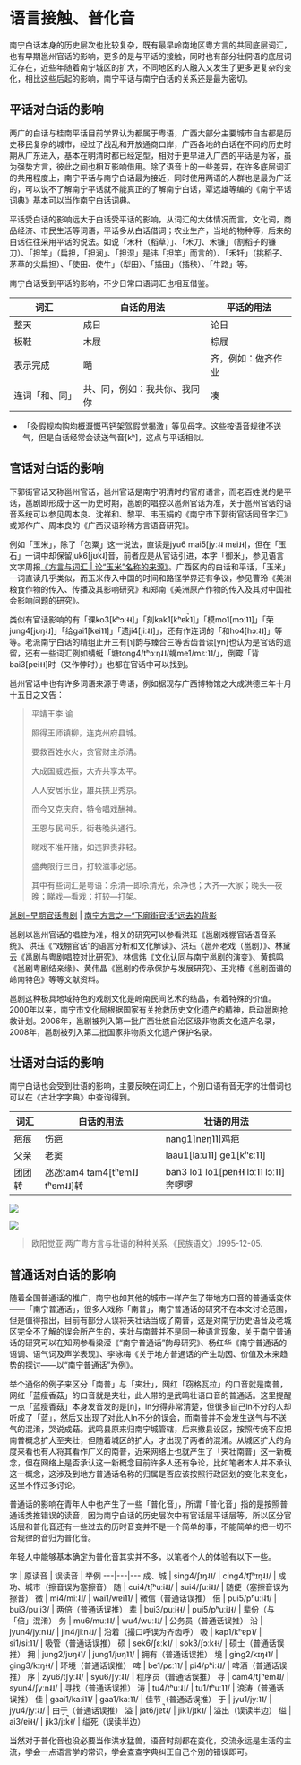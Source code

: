 # 语言接触、普化音

南宁白话本身的历史层次也比较复杂，既有最早岭南地区粤方言的共同底层词汇，也有早期邕州官话的影响，更多的是与平话的接触，同时也有部分壮侗语的底层词汇存在，近些年随着南宁城区的扩大，不同地区的人融入又发生了更多更复杂的变化，相比这些后起的影响，南宁平话与南宁白话的关系还是最为密切。

## 平话对白话的影响

两广的白话与桂南平话目前学界认为都属于粤语，广西大部分主要城市自古都是历史移民复杂的城市，经过了战乱和开放通商口岸，广西各地的白话在不同的历史时期从广东进入，基本在明清时都已经定型，相对于更早进入广西的平话是为客，虽为强势方言，彼此之间也相互影响借用。除了语音上的一些差异，在许多底层词汇的共用程度上，南宁平话与南宁白话最为接近，同时使用两语的人群也是最为广泛的，可以说不了解南宁平话就不能真正的了解南宁白话，覃远雄等编的《南宁平话词典》基本可以当作南宁白话词典。

平话受白话的影响远大于白话受平话的影响，从词汇的大体情况而言，文化词，商品经济、市民生活等词语，平话多从白话借词；农业生产，当地的物种等，后来的白话往往采用平话的说法。如说「禾秆（稻草）」、「禾刀、禾镰」（割稻子的镰刀）、「担竿」（扁担，「担润」、「担湿」是讳「担竿」而言的）、「禾钎」（挑稻子、茅草的尖扁担）、「使田、使牛」（犁田）、「插田」（插秧）、「牛路」等。

南宁白话受到平话的影响，不少日常口语词汇也相互借鉴。

词汇 |	白话的用法 |	平话的用法
---|---|---
整天 |	成日 |	论日
板鞋 |	木屐 |	棕屐
表示完成 |	嗮 |	齐，例如：做齐作业
连词「和、同」 |	共、同，例如：我共你、我同你 |	凑

* 「灸假规构购均概溉慨丐钙架驾假觉揭激」等见母字。这些按语音规律不送气，但是白话经常会读送气音[kʰ]，这点与平话相似。

## 官话对白话的影响

下郭街官话又称邕州官话，邕州官话是南宁明清时的官府语言，而老百姓说的是平话，邕剧即形成于这一历史时期，邕剧的唱腔以邕州官话为准，关于邕州官话的语音系统可以参见周本良、沈祥和、黎平、韦玉娟的《南宁市下郭街官话同音字汇》或郑作广、周本良的《广西汉语珍稀方言语音研究》。

例如「玉米」，除了「包粟」这一说法，直读是jyu6 mai5[jyː˨˨ mɐi˩˧]，但在「玉石」一词中却保留juk6[jʊk̚˨]音，前者应是从官话引进，本字「御米」，参见语言文字周报[《方言与词汇 | 论“玉米”名称的来源》](https://mp.weixin.qq.com/s/bF-1qvruNMsXaEJyeSI2vQ)。广西区内的白话和平话，「玉米」一词直读几乎类似，而玉米传入中国的时间和路径学界还有争议，参见曹玲《美洲粮食作物的传入、传播及其影响研究》和郑南《美洲原产作物的传入及其对中国社会影响问题的研究》。

类似有官话影响的有「课ko3[kʰɔː˧˧]」「刻kak1[kʰɐk̚˥]」「模mo1[mɔː˥˥]」「荣jung4[jʊŋ˨˩]」「给gai1[kɐi˥˥]」「遗ji4[jiː˨˩]」，还有作连词的「和ho4[hɔː˨˩]」等等。老派南宁白话的精组止开三有[ɿ]韵与臻合三等舌齿音读[yn]也认为是官话的遗留，还有一些词汇例如蜻蜓「塘tong4/tʰɔːŋ˨˩/𧋦me1/mɛː˥˥/」，倒霉「背bai3[pɐi˧˧]时（又作悖时）」也都在官话中可以找到。

邕州官话中也有许多词语来源于粤语，例如据现存广西博物馆之大成洪德三年十月十五日之文告：

>平靖王李 谕
>
>照得王师镇柳，连克州府县城。
>
>要救百姓水火，贪官财主杀清。
>
>大成国威远振，大齐共享太平。
>
>人人安居乐业，雄兵拱卫秀京。
>
>而今又克庆府，特令唱戏酬神。
>
>王恩与民间乐，街巷晚头通行。
>
>睇戏不准开赌，如违罪责非轻。
>
>盛典限行三日，打较滋事必惩。
>
>其中有些词汇是粤语：杀清—即杀清光，杀净也；大齐—大家；晚头—夜晚；睇戏—看戏；打较—打架。

[邕剧=早期官话粤剧](http://blog.sina.com.cn/s/blog_742aee8a0102we8z.html) | [南宁方言之一“下廓街官话”远去的背影](http://blog.sina.com.cn/s/blog_53b0bc150101cx57.html)

邕剧以邕州官话的唱腔为准，相关的研究可以参看洪珏《邕剧戏棚官话语音系统》、洪珏《“戏棚官话”的语言分析和文化解读》、洪珏《邕州老戏（邕剧）》、林黛云《邕剧与粤剧唱腔对比研究》、林信炜《文化认同与南宁邕剧的演变》、黄鹤鸣《邕剧粤剧结亲缘》、黄伟晶《邕剧的传承保护与发展研究》、王兆椿《邕剧面谱的岭南特色》等等文献资料。

邕剧这种极具地域特色的戏剧文化是岭南民间艺术的结晶，有着特殊的价值。2000年以来，南宁市文化局根据国家有关抢救历史文化遗产的精神，启动邕剧抢救计划。2006年，邕剧被列入第一批广西壮族自治区级非物质文化遗产名录，2008年，邕剧被列入第二批国家非物质文化遗产保护名录。


## 壮语对白话的影响

南宁白话也会受到壮语的影响，主要反映在词汇上，个别口语有音无字的壮借词也可以在《古壮字字典》中查询得到。

词汇 |	白话的用法 |	壮语的用法
---|---|---
疤痕 |	伤疤 |	nang1]nɐŋ˥˥]鸡疤
父亲 |	老窦 |	laau1[laːu˥˥] ge1[kʰɛː˥˥]
团团转 |	氹氹tam4 tam4[tʰɐm˨˩ tʰɐm˨˩]转 |	ban3 lo1 lo1[pɐn˧˧ lɔː˥˥ lɔː˥˥]奔啰啰

![](http://wx1.sinaimg.cn/mw690/69144085gy1fxemp2di71j20j60bf44e.jpg)

![](http://wx1.sinaimg.cn/mw690/69144085gy1fxemp33fpaj20j60efjzc.jpg)

> 欧阳觉亚.两广粤方言与壮语的种种关系.《民族语文》.1995-12-05.

## 普通话对白话的影响

随着全国普通话的推广，南宁也如其他的城市一样产生了带地方口音的普通话变体——「南宁普通话」，很多人戏称「南普」，南宁普通话的研究不在本文讨论范围，但是值得指出，目前有部分人误将夹壮话当成了南普，这是对南宁历史语音及老城区完全不了解的误会所产生的，夹壮与南普并不是同一种语言现象，关于南宁普通话的研究可以在知网参看梁滢《“南宁普通话”韵母研究》、杨红华《南宁普通话的语调、语气词及声学表现》、李咏梅《关于地方普通话的产生动因、价值及未来趋势的探讨——以“南宁普通话”为例》。

举个通俗的例子来区分「南普」与「夹壮」，网红「窃格瓦拉」的口音就是南普，网红「蓝瘦香菇」的口音就是夹壮，此人带的是武鸣壮语口音的普通话。这里提醒一点「蓝瘦香菇」本身发音发的是[n]，ln分得非常清楚，但很多自己ln不分的人却听成了「蓝」，然后又出现了对此人ln不分的误会，而南普并不会发生送气与不送气的混淆，哭说成菇。武鸣县原来归南宁城管辖，后来撤县设区，按照传统不应把南普概念扩大至夹壮，但随着城区的扩大，才出现了两者的混淆。从城区扩大的角度来看也有人将其看作广义的南普，近来网络上也就产生了「夹壮南普」这一新概念，但在网络上是否承认这一新概念目前许多人还有争论，比如笔者本人并不承认这一概念，这涉及到地方普通话名称的归属是否应该按照行政区划的变化来变化，这里不作过多讨论。

普通话的影响在青年人中也产生了一些「普化音」，所谓「普化音」指的是按照普通话类推错误的读音，因为南宁白话的历史层次中有官话层平话层等，所以区分官话层和普化音还有一些过去的历时音变并不是一个简单的事，不能简单的把一切不合规律的音归为普化音。

年轻人中能够基本确定为普化音其实并不多，以笔者个人的体验有以下一些。

字 |	原读音 |	误读音 |	举例
---|---|---
成、城 |	sing4/ʃɪŋ˨˩/ |	cing4/t͡ʃʰɪŋ˨˩/ |	成功、城市（擦音误为塞擦音）
随 |	cui4/tʃʰuːi˨˩/ |	sui4/ʃuːi˨˩/ |	随便（塞擦音误为擦音）
微 |	mi4/miː˨˩/ |	wai1/wɐi˥˥/ |	微信（普通话误推）
倍 |	pui5/pʰuːi˨˦/ |	bui3/puːi3/ |	两倍（普通话误推）
辈 |	bui3/puːi˧˧/ |	pui5/pʰuːi˩˧/ |	辈份（与「倍」混淆）
务 |	mu6/muː˨˨/ |	wu4/wuː˨˩/ |	公务员（普通话误推）
沿 |	jyun4/jyːn˨˩/ |	jin4/jiːn˨˩/ |	沿着（撮口呼误为齐齿呼）
吸 |	kap1/kʰɐp˥/ |	si1/siː˥˥/ |	吸管（普通话误推）
硕 |	sek6/ʃɛːk˨/ |	sok3/ʃɔːk˧˧/ |	硕士（普通话误推）
拥 |	jung2/jʊŋ˧˥/ |	jung1/jʊŋ˥˥/ |	拥有（普通话误推）
境 |	ging2/kɪŋ˧˥/ |	ging3/kɪŋ˧˧/ |	环境（普通话误推）
啤 |	be1/pɛː˥˥/ |	pi4/pʰiː˨˩/ |	 啤酒（普通话误推）
序 |	zyu6/tʃyː˨˨/ |	syu6/ʃyː˨˨/ |	程序员（普通话误推）
寻 |	cam4/tʃʰɐm˨˩/ |	syun4/ʃyːn˨˩/ |	寻找（普通话误推）
涛 |	tu4/tʰuː˨˩/ |	tu1/tʰuː˥˥/ |	浪涛（普通话误推）
佳 |	gaai1/kaːi˥˥/ |	gaa1/kaː˥˥/ |   佳节（普通话误推）
于 |	jyu1/jyː˥˥/ |	jyu4/jyː˨˩/ |	  由于（普通话误推）
溢 |	jat6/jɐt̚˨/ |	jik1/jɪk̚˥/ |  溢出（误读半边）
缢 |	ai3/ɐi˧˧/ |	jik3/jɪk̚˧/ |	  缢死（误读半边）

当然对于普化音也没必要当作洪水猛兽，语音时刻都在变化，交流永远是生活的主流，学会一点语言学的常识，学会查查字典纠正自己个别的错误即可。
